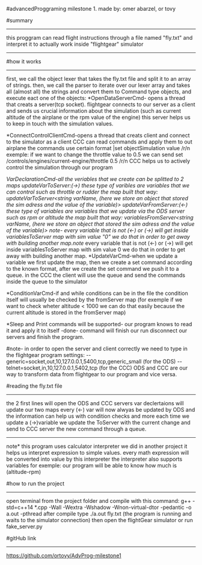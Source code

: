 #advancedProggraming milestone 1.
made by: omer abarzel, or tovy

#summary
*****************
this proggram can read flight instructions
through a file named "fly.txt" and interpret it
to actually work inside "flightgear" simulator
*****************

#how it works
*****************
first, we call the object lexer that takes the fly.txt file and split it to an array of strings.
then, we call the parser to iterate over our lexer array and takes all (almost all)
the strings and convert them to Command type objects, and execute eact one of the objects:
*OpenDataServerCmd- opens a thread that creats a server(tcp socket).
	flightgear connects to our server as a client and sends us crucial information about the simulation (such 	  as current altitude of the airplane or the rpm value of the engine)
	this server helps us to keep in touch with the simulation values.

*ConnectControlClientCmd-opens a thread that creats client and connect to the simulator as a client
	CCC can read commands and apply them to out airplane the commands use certain format
	|set objectSimulation value /r/n
	exemple:
	if we want to change the throttle value to 0.5 we can send
	set /controls/engines/current-engine/throttle 0.5 /r/n
	CCC helps us to actively control the simulation through our program

*VarDeclarationCmd-all the veriables that we create can be splitted to 2 maps 
	updateVarToServer:(->)
	these type of varibles are variables that we can control such as throttle or rudder
	the map built that way:
	updateVarToServer<string varName, (here we store an object that stored the sim adress and the value of the 		variable)>
	updateVarFromServer:(<-)
	these type of variables are variables that we update via the ODS server such as rpm or altitude 
	the map built that way:
	variablesFromServer<string varName, (here we store an object that stored the sim adress and the value of 	 the variable)>
	note- every variable that is not (<-) or (->) will get inside variablesToServer map with sim value "0"
	we do that in order to get away with building another map.note* every variable that is not (<-) or (->) will get inside variablesToServer map with sim value 0
we do that in order to get away with building another map.
*UpdateVarCmd-when we update a variable we first update the map, then we create a set command according to the 		known format, after we create the set command we push it to a queue. in the CCC the client will use the
	queue and send the commands inside the queue to the simulator 

*ConditionVarCmd-if and while conditions can be in the file 
	the condition itself will usually be checked by the fromServer map 
	(for exemple if we want to check wheter altitude < 1000 we can do that easily because the current altitude 		is stored in the fromServer map)

*Sleep and Print commands will be supported- our program knows to read it and apply it to itself
-done- command will finish our run disconnect our servers and finish the program.


#note-
in order to open the server and client correctly we need to type in the flightgear program settings:
--generic=socket,out,10,127.0.0.1,5400,tcp,generic_small (for the ODS)
--telnet=socket,in,10,127.0.0.1,5402,tcp (for the CCC)
ODS and CCC are our way to transform data from flightgear to our program and vice versa.

#reading the fly.txt file
**********************
the 2 first lines will open the ODS and CCC servers
var declertaions will update our two maps 
every (<-) var will now alwyas be updated by ODS and the information can help us with condition checks and more
each time we update a (->)variable
we update the ToServer with the current change and send to CCC server the new command through a queue.
**********************

note* this program uses calculator interpreter we did in another project it helps us interpret expression to simple values. every math expression will be converted into value by this interpreter 
the interpreter also supports variables for exemple:
our program will be able to know how much is (altitude-rpm)


#how to run the project
*******************************
open terminal from the project folder and compile with this command:
g++ -std=c++14 *.cpp -Wall -Wextra -Wshadow -Wnon-virtual-dtor -pedantic -o a.out -pthread
after compile type ./a.out fly.txt
(the program is running and waits to the simulator connection)
then open the flightGear simulator or run fake_server.py

#gitHub link
*******************************
https://github.com/ortovy/AdvProg-milestone1
